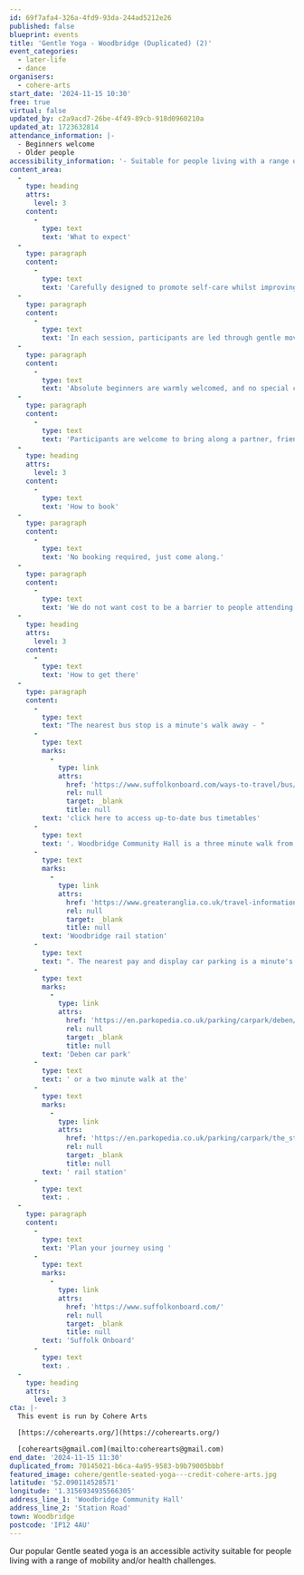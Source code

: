 ```yaml
---
id: 69f7afa4-326a-4fd9-93da-244ad5212e26
published: false
blueprint: events
title: 'Gentle Yoga - Woodbridge (Duplicated) (2)'
event_categories:
  - later-life
  - dance
organisers:
  - cohere-arts
start_date: '2024-11-15 10:30'
free: true
virtual: false
updated_by: c2a9acd7-26be-4f49-89cb-918d0960210a
updated_at: 1723632814
attendance_information: |-
  - Beginners welcome
  - Older people
accessibility_information: '- Suitable for people living with a range of mobility and health challenges'
content_area:
  -
    type: heading
    attrs:
      level: 3
    content:
      -
        type: text
        text: 'What to expect'
  -
    type: paragraph
    content:
      -
        type: text
        text: 'Carefully designed to promote self-care whilst improving physical and mental wellbeing, the activity offers a gentle way to ease back into exercise.'
  -
    type: paragraph
    content:
      -
        type: text
        text: 'In each session, participants are led through gentle movements and poses to relaxing music, with all activity taking place seated on a chair. The lead practitioner will invite everyone to adapt how they engage according to their own individual need, offering a range of options to choose from. '
  -
    type: paragraph
    content:
      -
        type: text
        text: 'Absolute beginners are warmly welcomed, and no special clothing or equipment is required. '
  -
    type: paragraph
    content:
      -
        type: text
        text: 'Participants are welcome to bring along a partner, friend or carer.'
  -
    type: heading
    attrs:
      level: 3
    content:
      -
        type: text
        text: 'How to book'
  -
    type: paragraph
    content:
      -
        type: text
        text: 'No booking required, just come along.'
  -
    type: paragraph
    content:
      -
        type: text
        text: 'We do not want cost to be a barrier to people attending but welcome a suggested donation of up to £5 per person, per session.'
  -
    type: heading
    attrs:
      level: 3
    content:
      -
        type: text
        text: 'How to get there'
  -
    type: paragraph
    content:
      -
        type: text
        text: "The nearest bus stop is a minute's walk away - "
      -
        type: text
        marks:
          -
            type: link
            attrs:
              href: 'https://www.suffolkonboard.com/ways-to-travel/bus/'
              rel: null
              target: _blank
              title: null
        text: 'click here to access up-to-date bus timetables'
      -
        type: text
        text: '. Woodbridge Community Hall is a three minute walk from '
      -
        type: text
        marks:
          -
            type: link
            attrs:
              href: 'https://www.greateranglia.co.uk/travel-information/station-information/wdb'
              rel: null
              target: _blank
              title: null
        text: 'Woodbridge rail station'
      -
        type: text
        text: ". The nearest pay and display car parking is a minute's walk away at "
      -
        type: text
        marks:
          -
            type: link
            attrs:
              href: 'https://en.parkopedia.co.uk/parking/carpark/deben/ip12/woodbridge/?arriving=202404151530&leaving=202404151730'
              rel: null
              target: _blank
              title: null
        text: 'Deben car park'
      -
        type: text
        text: ' or a two minute walk at the'
      -
        type: text
        marks:
          -
            type: link
            attrs:
              href: 'https://en.parkopedia.co.uk/parking/carpark/the_station/ip12/woodbridge/?arriving=202404081500&leaving=202404081700'
              rel: null
              target: _blank
              title: null
        text: ' rail station'
      -
        type: text
        text: .
  -
    type: paragraph
    content:
      -
        type: text
        text: 'Plan your journey using '
      -
        type: text
        marks:
          -
            type: link
            attrs:
              href: 'https://www.suffolkonboard.com/'
              rel: null
              target: _blank
              title: null
        text: 'Suffolk Onboard'
      -
        type: text
        text: .
  -
    type: heading
    attrs:
      level: 3
cta: |-
  This event is run by Cohere Arts

  [https://coherearts.org/](https://coherearts.org/)

  [coherearts@gmail.com](mailto:coherearts@gmail.com)
end_date: '2024-11-15 11:30'
duplicated_from: 70145021-b6ca-4a95-9583-b9b79005bbbf
featured_image: cohere/gentle-seated-yoga---credit-cohere-arts.jpg
latitude: '52.090114528571'
longitude: '1.3156934935566305'
address_line_1: 'Woodbridge Community Hall'
address_line_2: 'Station Road'
town: Woodbridge
postcode: 'IP12 4AU'
---
```

Our popular Gentle seated yoga is an accessible activity suitable for people living with a range of mobility and/or health challenges.